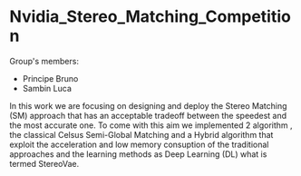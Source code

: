 # Nvidia_Stereo_Matching_Competition
Group's members:
- Principe Bruno
- Sambin Luca

In this work we are focusing on designing and deploy the Stereo Matching (SM) approach that has an acceptable tradeoff between the speedest and the most accurate one. To come with this aim we implemented 2 algorithm , the classical Celsus Semi-Global Matching and a Hybrid algorithm that exploit the acceleration and low memory consuption of the traditional approaches and the learning methods as Deep Learning (DL) what is termed StereoVae.
